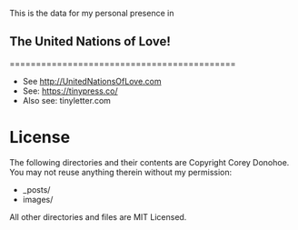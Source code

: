 This is the data for my personal presence in 
## The United Nations of Love!
===========================================
* See http://UnitedNationsOfLove.com
* See: https://tinypress.co/
* Also see: tinyletter.com

License
=======
The following directories and their contents are Copyright Corey Donohoe.  You may not reuse anything therein without my permission:

*   _posts/
*   images/

All other directories and files are MIT Licensed.
